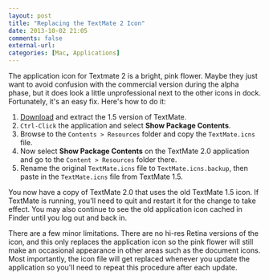 ```yaml
---
layout: post
title: "Replacing the TextMate 2 Icon"
date: 2013-10-02 21:05
comments: false
external-url: 
categories: [Mac, Applications]
---
```


The application icon for Textmate 2 is a bright, pink flower.  Maybe they just want to avoid confusion with the commercial version during the alpha phase, but it does look a little unprofessional next to the other icons in dock. Fortunately, it's an easy fix.  Here's how to do it:

1. [Download][tm_download] and extract the 1.5 version of TextMate.
2. `Ctrl-Click` the application and select **Show Package Contents**.
3. Browse to the `Contents > Resources` folder and copy the `TextMate.icns` file.
4. Now select **Show Package Contents** on the TextMate 2.0 application and go to the `Content > Resources` folder there.
5. Rename the original `TextMate.icns` file to `TextMate.icns.backup`, then paste in the `TextMate.icns` file from TextMate 1.5.

You now have a copy of TextMate 2.0 that uses the old TextMate 1.5 icon.  If TextMate is running, you'll need to quit and restart it for the change to take effect.  You may also continue to see the old application icon cached in Finder until you log out and back in.

There are a few minor limitations.  There are no hi-res Retina versions of the icon, and this only replaces the application icon so the pink flower will still make an occasional appearance in other areas such as the document icons.  Most importantly, the icon file will get replaced whenever you update the application so you'll need to repeat this procedure after each update.

[tm_download]: http://macromates.com/download
